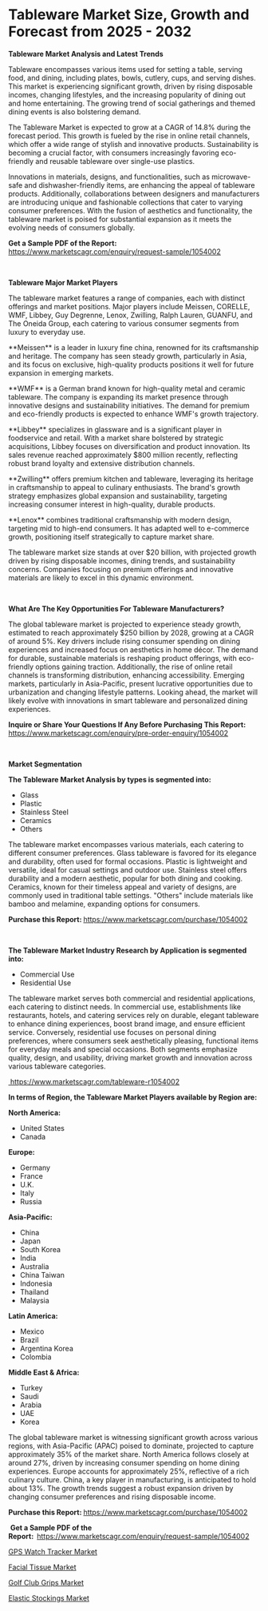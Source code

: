 <p><h1>Tableware Market Size, Growth and Forecast from 2025 - 2032</h1></p><p><strong>Tableware Market Analysis and Latest Trends</strong></p>
<p><p>Tableware encompasses various items used for setting a table, serving food, and dining, including plates, bowls, cutlery, cups, and serving dishes. This market is experiencing significant growth, driven by rising disposable incomes, changing lifestyles, and the increasing popularity of dining out and home entertaining. The growing trend of social gatherings and themed dining events is also bolstering demand.</p><p>The Tableware Market is expected to grow at a CAGR of 14.8% during the forecast period. This growth is fueled by the rise in online retail channels, which offer a wide range of stylish and innovative products. Sustainability is becoming a crucial factor, with consumers increasingly favoring eco-friendly and reusable tableware over single-use plastics.</p><p>Innovations in materials, designs, and functionalities, such as microwave-safe and dishwasher-friendly items, are enhancing the appeal of tableware products. Additionally, collaborations between designers and manufacturers are introducing unique and fashionable collections that cater to varying consumer preferences. With the fusion of aesthetics and functionality, the tableware market is poised for substantial expansion as it meets the evolving needs of consumers globally.</p></p>
<p><strong>Get a Sample PDF of the Report:&nbsp;</strong> <a href="https://www.marketscagr.com/enquiry/request-sample/1054002?utm_campaign=1869&utm_medium=2&utm_source=Github&utm_content=ia&utm_term=05042025&utm_id=tableware">https://www.marketscagr.com/enquiry/request-sample/1054002</a></p>
<p>&nbsp;</p>
<p><strong>Tableware Major Market Players</strong></p>
<p><p>The tableware market features a range of companies, each with distinct offerings and market positions. Major players include Meissen, CORELLE, WMF, Libbey, Guy Degrenne, Lenox, Zwilling, Ralph Lauren, GUANFU, and The Oneida Group, each catering to various consumer segments from luxury to everyday use.</p><p>**Meissen** is a leader in luxury fine china, renowned for its craftsmanship and heritage. The company has seen steady growth, particularly in Asia, and its focus on exclusive, high-quality products positions it well for future expansion in emerging markets.</p><p>**WMF** is a German brand known for high-quality metal and ceramic tableware. The company is expanding its market presence through innovative designs and sustainability initiatives. The demand for premium and eco-friendly products is expected to enhance WMF's growth trajectory.</p><p>**Libbey** specializes in glassware and is a significant player in foodservice and retail. With a market share bolstered by strategic acquisitions, Libbey focuses on diversification and product innovation. Its sales revenue reached approximately $800 million recently, reflecting robust brand loyalty and extensive distribution channels.</p><p>**Zwilling** offers premium kitchen and tableware, leveraging its heritage in craftsmanship to appeal to culinary enthusiasts. The brand's growth strategy emphasizes global expansion and sustainability, targeting increasing consumer interest in high-quality, durable products.</p><p>**Lenox** combines traditional craftsmanship with modern design, targeting mid to high-end consumers. It has adapted well to e-commerce growth, positioning itself strategically to capture market share.</p><p>The tableware market size stands at over $20 billion, with projected growth driven by rising disposable incomes, dining trends, and sustainability concerns. Companies focusing on premium offerings and innovative materials are likely to excel in this dynamic environment.</p></p>
<p>&nbsp;</p>
<p><strong>What Are The Key Opportunities For Tableware Manufacturers?</strong></p>
<p><p>The global tableware market is projected to experience steady growth, estimated to reach approximately $250 billion by 2028, growing at a CAGR of around 5%. Key drivers include rising consumer spending on dining experiences and increased focus on aesthetics in home décor. The demand for durable, sustainable materials is reshaping product offerings, with eco-friendly options gaining traction. Additionally, the rise of online retail channels is transforming distribution, enhancing accessibility. Emerging markets, particularly in Asia-Pacific, present lucrative opportunities due to urbanization and changing lifestyle patterns. Looking ahead, the market will likely evolve with innovations in smart tableware and personalized dining experiences.</p></p>
<p><strong>Inquire or Share Your Questions If Any Before Purchasing This Report:</strong> <a href="https://www.marketscagr.com/enquiry/pre-order-enquiry/1054002?utm_campaign=1869&utm_medium=2&utm_source=Github&utm_content=ia&utm_term=05042025&utm_id=tableware">https://www.marketscagr.com/enquiry/pre-order-enquiry/1054002</a></p>
<p>&nbsp;</p>
<p><strong>Market Segmentation</strong></p>
<p><strong>The Tableware Market Analysis by types is segmented into:</strong></p>
<p><ul><li>Glass</li><li>Plastic</li><li>Stainless Steel</li><li>Ceramics</li><li>Others</li></ul></p>
<p><p>The tableware market encompasses various materials, each catering to different consumer preferences. Glass tableware is favored for its elegance and durability, often used for formal occasions. Plastic is lightweight and versatile, ideal for casual settings and outdoor use. Stainless steel offers durability and a modern aesthetic, popular for both dining and cooking. Ceramics, known for their timeless appeal and variety of designs, are commonly used in traditional table settings. "Others" include materials like bamboo and melamine, expanding options for consumers.</p></p>
<p><strong>Purchase this Report:&nbsp;</strong><a href="https://www.marketscagr.com/purchase/1054002?utm_campaign=1869&utm_medium=2&utm_source=Github&utm_content=ia&utm_term=05042025&utm_id=tableware">https://www.marketscagr.com/purchase/1054002</a></p>
<p>&nbsp;</p>
<p><strong>The Tableware Market Industry Research by Application is segmented into:</strong></p>
<p><ul><li>Commercial Use</li><li>Residential Use</li></ul></p>
<p><p>The tableware market serves both commercial and residential applications, each catering to distinct needs. In commercial use, establishments like restaurants, hotels, and catering services rely on durable, elegant tableware to enhance dining experiences, boost brand image, and ensure efficient service. Conversely, residential use focuses on personal dining preferences, where consumers seek aesthetically pleasing, functional items for everyday meals and special occasions. Both segments emphasize quality, design, and usability, driving market growth and innovation across various tableware categories.</p></p>
<p><a href="https://www.marketscagr.com/tableware-r1054002?utm_campaign=1869&utm_medium=2&utm_source=Github&utm_content=ia&utm_term=05042025&utm_id=tableware">&nbsp;https://www.marketscagr.com/tableware-r1054002</a></p>
<p><strong>In terms of Region, the Tableware Market Players available by Region are:</strong></p>
<p>
    <p> <strong> North America: </strong>
        <ul>
            <li>United States</li>
            <li>Canada</li>
        </ul>
        </p> 
    <p> <strong> Europe: </strong>
        <ul>
            <li>Germany</li>
            <li>France</li>
            <li>U.K.</li>
            <li>Italy</li>
            <li>Russia</li>
        </ul>
        </p> 
    <p> <strong> Asia-Pacific: </strong>
        <ul>
            <li>China</li>
            <li>Japan</li>
            <li>South Korea</li>
            <li>India</li>
            <li>Australia</li>
            <li>China Taiwan</li>
            <li>Indonesia</li>
            <li>Thailand</li>
            <li>Malaysia</li>
        </ul>
        </p> 
    <p> <strong> Latin America: </strong>
        <ul>
            <li>Mexico</li>
            <li>Brazil</li>
            <li>Argentina Korea</li>
            <li>Colombia</li>
        </ul>
        </p> 
    <p> <strong> Middle East & Africa: </strong>
        <ul>
            <li>Turkey</li>
            <li>Saudi</li>
            <li>Arabia</li>
            <li>UAE</li>
            <li>Korea</li>
        </ul>
    </p>
    </p>
<p><p>The global tableware market is witnessing significant growth across various regions, with Asia-Pacific (APAC) poised to dominate, projected to capture approximately 35% of the market share. North America follows closely at around 27%, driven by increasing consumer spending on home dining experiences. Europe accounts for approximately 25%, reflective of a rich culinary culture. China, a key player in manufacturing, is anticipated to hold about 13%. The growth trends suggest a robust expansion driven by changing consumer preferences and rising disposable income.</p></p>
<p><strong>Purchase this Report: </strong><a href="https://www.marketscagr.com/purchase/1054002?utm_campaign=1869&utm_medium=2&utm_source=Github&utm_content=ia&utm_term=05042025&utm_id=tableware">https://www.marketscagr.com/purchase/1054002</a></p>
<p>&nbsp;<strong>Get a Sample PDF of the Report:&nbsp;&nbsp;</strong><a href="https://www.marketscagr.com/enquiry/request-sample/1054002?utm_campaign=1869&utm_medium=2&utm_source=Github&utm_content=ia&utm_term=05042025&utm_id=tableware">https://www.marketscagr.com/enquiry/request-sample/1054002</a></p>
<p><strong></strong></p>
<p><p><a href="https://github.com/CliffMedina6/Market-Research-Report-List-7/blob/main/gps-watch-tracker-market.md?utm_campaign=1869&utm_medium=2&utm_source=Github&utm_content=ia&utm_term=05042025&utm_id=tableware">GPS Watch Tracker Market</a></p><p><a href="https://github.com/ekerswenzlb0/Market-Research-Report-List-1/blob/main/facial-tissue-market.md?utm_campaign=1869&utm_medium=2&utm_source=Github&utm_content=ia&utm_term=05042025&utm_id=tableware">Facial Tissue Market</a></p><p><a href="https://github.com/provorikovar/Market-Research-Report-List-7/blob/main/golf-club-grips-market.md?utm_campaign=1869&utm_medium=2&utm_source=Github&utm_content=ia&utm_term=05042025&utm_id=tableware">Golf Club Grips Market</a></p><p><a href="https://github.com/bhatttutty2p/Market-Research-Report-List-1/blob/main/elastic-stockings-market.md?utm_campaign=1869&utm_medium=2&utm_source=Github&utm_content=ia&utm_term=05042025&utm_id=tableware">Elastic Stockings Market</a></p></p>